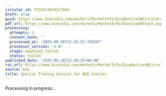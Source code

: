 ```yaml
---
circular_id: f2335c497d1cf04d
draft: true
guid: https://www.bseindia.com/markets/MarketInfo/DispNoticesNCirculars.aspx?Noticeid={020AB454-EDCB-4B4E-A0EA-DA735E0B2E49}&noticeno=20250926-49&dt=09/26/2025&icount=49&totcount=76&flag=0
pdf_url: https://www.bseindia.com/markets/MarketInfo/DownloadAttach.aspx?id=20250926-49&attachedId=
processing:
  attempts: 1
  content_hash: ''
  processed_at: '2025-09-26T21:35:52.159147'
  processor_version: '2.0'
  stage: download_failed
  status: failed
published_date: '2025-09-26T12:20:31+00:00'
rss_url: https://www.bseindia.com/markets/MarketInfo/DispNoticesNCirculars.aspx?Noticeid={020AB454-EDCB-4B4E-A0EA-DA735E0B2E49}&noticeno=20250926-49&dt=09/26/2025&icount=49&totcount=76&flag=0
source: bse
title: Special Trading Session for BSE Indices
---
```


Processing in progress...